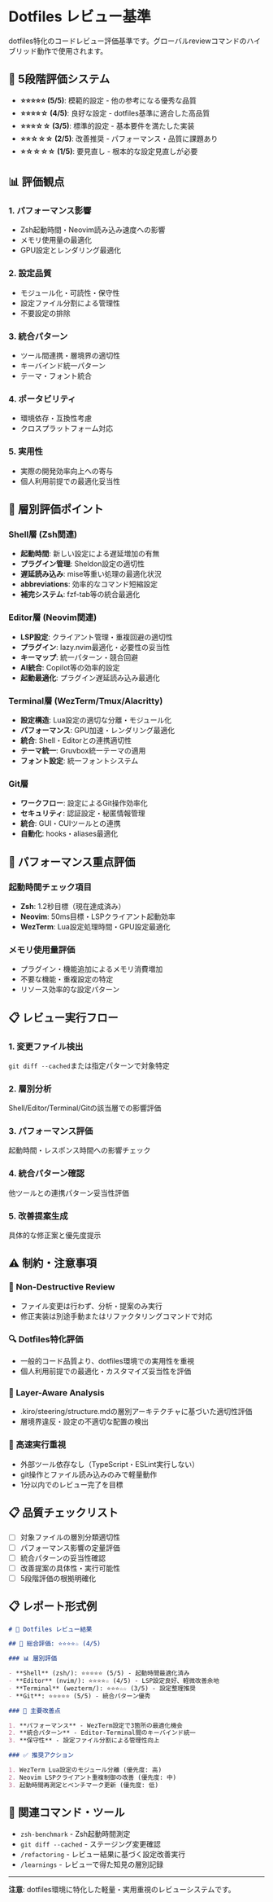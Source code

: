 # Dotfiles レビュー基準

dotfiles特化のコードレビュー評価基準です。グローバルreviewコマンドのハイブリッド動作で使用されます。

## 🌟 5段階評価システム

- **⭐️⭐️⭐️⭐️⭐️ (5/5)**: 模範的設定 - 他の参考になる優秀な品質
- **⭐️⭐️⭐️⭐️☆ (4/5)**: 良好な設定 - dotfiles基準に適合した高品質
- **⭐️⭐️⭐️☆☆ (3/5)**: 標準的設定 - 基本要件を満たした実装
- **⭐️⭐️☆☆☆ (2/5)**: 改善推奨 - パフォーマンス・品質に課題あり
- **⭐️☆☆☆☆ (1/5)**: 要見直し - 根本的な設定見直しが必要

## 📊 評価観点

### 1. パフォーマンス影響

- Zsh起動時間・Neovim読み込み速度への影響
- メモリ使用量の最適化
- GPU設定とレンダリング最適化

### 2. 設定品質

- モジュール化・可読性・保守性
- 設定ファイル分割による管理性
- 不要設定の排除

### 3. 統合パターン

- ツール間連携・層境界の適切性
- キーバインド統一パターン
- テーマ・フォント統合

### 4. ポータビリティ

- 環境依存・互換性考慮
- クロスプラットフォーム対応

### 5. 実用性

- 実際の開発効率向上への寄与
- 個人利用前提での最適化妥当性

## 🎯 層別評価ポイント

### Shell層 (Zsh関連)

- **起動時間**: 新しい設定による遅延増加の有無
- **プラグイン管理**: Sheldon設定の適切性
- **遅延読み込み**: mise等重い処理の最適化状況
- **abbreviations**: 効率的なコマンド短縮設定
- **補完システム**: fzf-tab等の統合最適化

### Editor層 (Neovim関連)

- **LSP設定**: クライアント管理・重複回避の適切性
- **プラグイン**: lazy.nvim最適化・必要性の妥当性
- **キーマップ**: 統一パターン・競合回避
- **AI統合**: Copilot等の効率的設定
- **起動最適化**: プラグイン遅延読み込み最適化

### Terminal層 (WezTerm/Tmux/Alacritty)

- **設定構造**: Lua設定の適切な分離・モジュール化
- **パフォーマンス**: GPU加速・レンダリング最適化
- **統合**: Shell・Editorとの連携適切性
- **テーマ統一**: Gruvbox統一テーマの適用
- **フォント設定**: 統一フォントシステム

### Git層

- **ワークフロー**: 設定によるGit操作効率化
- **セキュリティ**: 認証設定・秘匿情報管理
- **統合**: GUI・CUIツールとの連携
- **自動化**: hooks・aliases最適化

## 🚀 パフォーマンス重点評価

### 起動時間チェック項目

- **Zsh**: 1.2秒目標（現在達成済み）
- **Neovim**: 50ms目標・LSPクライアント起動効率
- **WezTerm**: Lua設定処理時間・GPU設定最適化

### メモリ使用量評価

- プラグイン・機能追加によるメモリ消費増加
- 不要な機能・重複設定の特定
- リソース効率的な設定パターン

## 📋 レビュー実行フロー

### 1. 変更ファイル検出

`git diff --cached`または指定パターンで対象特定

### 2. 層別分析

Shell/Editor/Terminal/Gitの該当層での影響評価

### 3. パフォーマンス評価

起動時間・レスポンス時間への影響チェック

### 4. 統合パターン確認

他ツールとの連携パターン妥当性評価

### 5. 改善提案生成

具体的な修正案と優先度提示

## ⚠️ 制約・注意事項

### 🎯 Non-Destructive Review

- ファイル変更は行わず、分析・提案のみ実行
- 修正実装は別途手動またはリファクタリングコマンドで対応

### 🔍 Dotfiles特化評価

- 一般的コード品質より、dotfiles環境での実用性を重視
- 個人利用前提での最適化・カスタマイズ妥当性を評価

### 📝 Layer-Aware Analysis

- .kiro/steering/structure.mdの層別アーキテクチャに基づいた適切性評価
- 層境界違反・設定の不適切な配置の検出

### 🚀 高速実行重視

- 外部ツール依存なし（TypeScript・ESLint実行しない）
- git操作とファイル読み込みのみで軽量動作
- 1分以内でのレビュー完了を目標

## 📋 品質チェックリスト

- [ ] 対象ファイルの層別分類適切性
- [ ] パフォーマンス影響の定量評価
- [ ] 統合パターンの妥当性確認
- [ ] 改善提案の具体性・実行可能性
- [ ] 5段階評価の根拠明確化

## 📋 レポート形式例

```markdown
# 📝 Dotfiles レビュー結果

## 🌟 総合評価: ⭐️⭐️⭐️⭐️☆ (4/5)

### 📊 層別評価

- **Shell** (zsh/): ⭐️⭐️⭐️⭐️⭐️ (5/5) - 起動時間最適化済み
- **Editor** (nvim/): ⭐️⭐️⭐️⭐️☆ (4/5) - LSP設定良好、軽微改善余地
- **Terminal** (wezterm/): ⭐️⭐️⭐️☆☆ (3/5) - 設定整理推奨
- **Git**: ⭐️⭐️⭐️⭐️⭐️ (5/5) - 統合パターン優秀

### 🎯 主要改善点

1. **パフォーマンス** - WezTerm設定で3箇所の最適化機会
2. **統合パターン** - Editor-Terminal間のキーバインド統一
3. **保守性** - 設定ファイル分割による管理性向上

### ✅ 推奨アクション

1. WezTerm Lua設定のモジュール分離 (優先度: 高)
2. Neovim LSPクライアント重複制御の改善 (優先度: 中)
3. 起動時間再測定とベンチマーク更新 (優先度: 低)
```

## 🔗 関連コマンド・ツール

- `zsh-benchmark` - Zsh起動時間測定
- `git diff --cached` - ステージング変更確認
- `/refactoring` - レビュー結果に基づく設定改善実行
- `/learnings` - レビューで得た知見の層別記録

---

**注意**: dotfiles環境に特化した軽量・実用重視のレビューシステムです。
